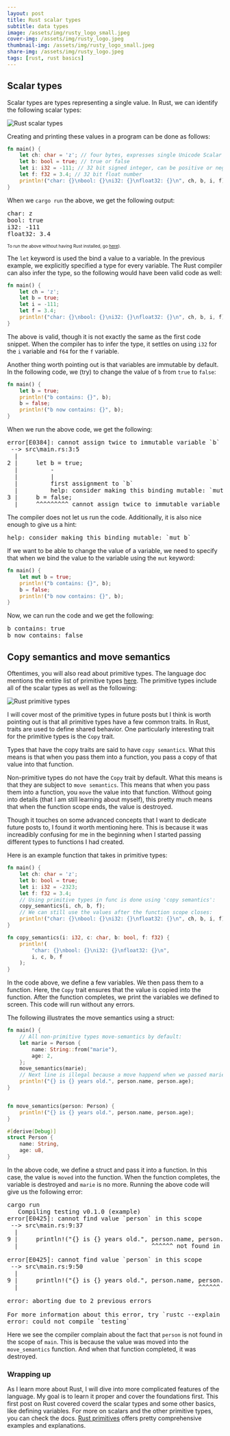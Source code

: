 ```yaml
---
layout: post
title: Rust scalar types
subtitle: data types
image: /assets/img/rusty_logo_small.jpeg
cover-img: /assets/img/rusty_logo.jpeg
thumbnail-img: /assets/img/rusty_logo_small.jpeg
share-img: /assets/img/rusty_logo.jpeg
tags: [rust, rust basics]
---
```


## Scalar types

Scalar types are types representing a single value. In Rust, we can identify the following scalar types:

![Rust scalar types](/learn/img/rust_scalar_types.png "Rust scalar types")  


Creating and printing these values in a program can be done as follows:

```rust
fn main() {
    let ch: char = 'z'; // four bytes, expresses single Unicode Scalar Value
    let b: bool = true; // true or false
    let i: i32 = -111; // 32 bit signed integer, can be positive or negative
    let f: f32 = 3.4; // 32 bit float number
    println!("char: {}\nbool: {}\ni32: {}\nfloat32: {}\n", ch, b, i, f);
}
```

When we `cargo run` the above, we get the following output:

<pre>
char: z
bool: true
i32: -111
float32: 3.4
</pre>

<p style="font-size:10px;">To run the above without having Rust installed, go <a href="https://play.rust-lang.org/?version=stable&mode=debug&edition=2018&gist=22533c3a2fae48a860168a0d49b53f4c">here</a>).</p>

The `let` keyword is used the bind a value to a variable. In the previous example, we explicitly specified a type for every variable. The Rust compiler can also infer the type, so the following would have been valid code as well:

```rust
fn main() {
    let ch = 'z';
    let b = true;
    let i = -111;
    let f = 3.4;
    println!("char: {}\nbool: {}\ni32: {}\nfloat32: {}\n", ch, b, i, f);
}
```

The above is valid, though it is not exactly the same as the first code snippet. When the compiler has to infer the type, it settles on using `i32` for the `i` variable and `f64` for the `f` variable. 


Another thing worth pointing out is that variables are immutable by default. In the following code, we (try) to change the value of `b` from `true` to `false`:

```rust
fn main() {
    let b = true;
    println!("b contains: {}", b);
    b = false;
    println!("b now contains: {}", b);
}
```

When we run the above code, we get the following:

<pre>
error[E0384]: cannot assign twice to immutable variable `b`
 --> src\main.rs:3:5
  |
2 |     let b = true;
  |         -
  |         |
  |         first assignment to `b`
  |         help: consider making this binding mutable: `mut b`
3 |     b = false;
  |     ^^^^^^^^^ cannot assign twice to immutable variable
</pre>

The compiler does not let us run the code. Additionally, it is also nice enough to give us a hint:

<pre>
help: consider making this binding mutable: `mut b`
</pre>

If we want to be able to change the value of a variable, we need to specify that when we bind the value to the variable using the `mut` keyword:

```rust
fn main() {
    let mut b = true;
    println!("b contains: {}", b);
    b = false;
    println!("b now contains: {}", b);
}
```
Now, we can run the code and we get the following:

<pre>
b contains: true
b now contains: false
</pre>



## Copy semantics and move semantics

Oftentimes, you will also read about primitive types. The language doc mentions the entire list of primitive types [here](https://doc.rust-lang.org/std/index.html#primitives). The primitive types include all of the scalar types as well as the following:

![Rust primitive types](/learn/img/rust_primitive_types.png "Rust primitive types")

I will cover most of the primitive types in future posts but I think is worth pointing out is that all primitive types have a few common traits. In Rust, traits are used to define shared behavior. One particularly interesting trait for the primitive types is the `Copy` trait.

Types that have the copy traits are said to have `copy semantics`. What this means is that when you pass them into a function, you pass a copy of that value into that function.

Non-primitive types do not have the `Copy` trait by default. What this means is that they are subject to `move semantics`. This means that when you pass them into a function, you `move` the value into that function. Without going into details (that I am still learning about myself), this pretty much means that when the function scope ends, the value is destroyed.

Though it touches on some advanced concepts that I want to dedicate future posts to, I found it worth mentioning here. This is because it was increadibly confusing for me in the beginning when I started passing different types to functions I had created.

Here is an example function that takes in primitive types:

```rust
fn main() {
    let ch: char = 'z';
    let b: bool = true;
    let i: i32 = -2323;
    let f: f32 = 3.4; 
    // Using primitive types in func is done using 'copy semantics':
    copy_semantics(i, ch, b, f);
    // We can still use the values after the function scope closes:
    println!("char: {}\nbool: {}\ni32: {}\nfloat32: {}\n", ch, b, i, f);
}

fn copy_semantics(i: i32, c: char, b: bool, f: f32) {
    println!(
        "char: {}\nbool: {}\ni32: {}\nfloat32: {}\n",
        i, c, b, f
    );
} 
```

In the code above, we define a few variables. We then pass them to a function. Here, the `Copy` trait ensures that the value is copied into the function. After the function completes, we print the variables we defined to screen. This code will run without any errors. 

The following illustrates the move semantics using a struct:

```rust
fn main() {
    // All non-primitive types move-semantics by default:
    let marie = Person {
        name: String::from("marie"),
        age: 2,
    };
    move_semantics(marie);
    // Next line is illegal because a move happend when we passed marie to a function:
    println!("{} is {} years old.", person.name, person.age);
}


fn move_semantics(person: Person) {
    println!("{} is {} years old.", person.name, person.age);
}

#[derive(Debug)]
struct Person {
    name: String,
    age: u8,
}
```

In the above code, we define a struct and pass it into a function. In this case, the value is `moved` into the function. When the function completes, the variable is destroyed and `marie` is no more. Running the above code will give us the following error:

<pre>
cargo run
   Compiling testing v0.1.0 (example)
error[E0425]: cannot find value `person` in this scope
 --> src\main.rs:9:37
  |
9 |     println!("{} is {} years old.", person.name, person.age);
  |                                     ^^^^^^ not found in this scope

error[E0425]: cannot find value `person` in this scope
 --> src\main.rs:9:50
  |
9 |     println!("{} is {} years old.", person.name, person.age);
  |                                                  ^^^^^^ not found in this scope

error: aborting due to 2 previous errors

For more information about this error, try `rustc --explain E0425`.
error: could not compile `testing`
</pre>

Here we see the compiler complain about the fact that `person` is not found in the scope of `main`. This is because the value was moved into the `move_semantics` function. And when that function completed, it was destroyed.


### Wrapping up

As I learn more about Rust, I will dive into more complicated features of the language. My goal is to learn it proper and cover the foundations first. This first post on Rust covered coverd the scalar types and some other basics, like defining variables. For more on scalars and the other primitive types, you can check the docs. [Rust primitives](https://doc.rust-lang.org/std/index.html#primitives) offers pretty comprehensive examples and explanations.

